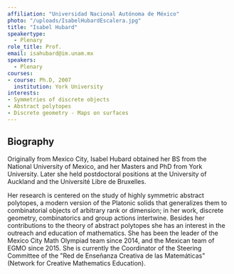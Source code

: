 ```yaml
---
affiliation: "Universidad Nacional Autónoma de México"
photo: "/uploads/IsabelHubardEscalera.jpg"
title: "Isabel Hubard"
speakertype:
  - Plenary
role_title: Prof.
email: isahubard@im.unam.mx
speakers:
  - Plenary
courses:
- course: Ph.D, 2007
  institution: York University 
interests:
- Symmetries of discrete objects
- Abstract polytopes
- Discrete geometry - Maps on surfaces
---
```

## Biography
Originally from Mexico City, Isabel Hubard obtained her BS from the National University of Mexico, and her Masters and PhD from York University. Later she held postdoctoral positions at the University of Auckland and the Université Libre de Bruxelles. 

Her research is centered on the study of highly symmetric abstract polytopes, a modern version of the Platonic solids that generalizes them to combinatorial objects of arbitrary rank or dimension; in her work, discrete geometry, combinatorics and group actions intertwine. Besides her contributions to the theory of abstract polytopes she has an interest in the outreach and education of mathematics. She has been the leader of the Mexico City Math Olympiad team since 2014, and the Mexican team of EGMO since 2015. She is currently the Coordinator of the Steering Committee of the "Red de Enseñanza Creativa de las Matemáticas" (Network for Creative Mathematics Education).
